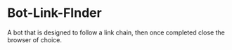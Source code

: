 # Bot-Link-FInder
A bot that is designed to follow a link chain, then once completed close the browser of choice.
